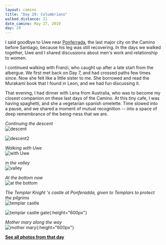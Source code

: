 ```yaml
---
layout: camino
title: "Day 29: Columbriano"
walked_distance: 21
date_camino: May 27, 2019
day: 29
---
```


I said goodbye to Uwe near [Ponferrada](https://en.wikipedia.org/wiki/Ponferrada), the last major city on the Camino before Santiago, because his leg was still recovering. In the days we walked together, Uwe and I shared discussions about men's work and relationship to women.

I continued walking with Franzi, who caught up after a late start from the albergue. We first met back on Day 7, and had crossed paths few times since. Now she felt like a little sister to me. She borrowed and read the Murakami book that I found in Leon, and we had fun discussing it.

That evening, I had dinner with Lena from Australia, who was to become my closest companion on these last days of the Camino. At this tiny cafe, I was having spaghetti, and she a vegetarian spanish omelette. Time slowed into a pause, and we shared a moment of mutual recognition -- into a space of deep remembrance of the being-ness that we are.

*Continuing the descent*  
![descent](https://lh3.googleusercontent.com/pw/ACtC-3dXqE5yT9K2C93jOXG02URCqR2du0NDmnOGqdk-3XoRfmqxdMHP4FSVIVZ6iN52-_f0AhlTEBVJgPbUlz_qOC0Evhxh6CUyGvM72913V3Q0E3WkbRnQ_-GmkXn9We95SqvZa5OcnfOlQeLO7gBy758Ndw=w2500-h1406-no?authuser=0)

![descent2](https://lh3.googleusercontent.com/pw/ACtC-3fTaOLsLkbgKuI0UwtExyRZq5sWW2BXy7ts0pQ3ZjAnKi-qunG4HKRqPxWRn-lrI7wfcivb807pYp4sPk1vyF_qzZ3brP5yQd7AmWJ813tJlr9KYnfOn-NyRPreEOy71U6VQA9-hyn7cnkpSj47e7Uwjw=w2500-h1406-no?authuser=0)

*Walking with Uwe*  
![with Uwe](https://lh3.googleusercontent.com/pw/ACtC-3dMzQBu5h798n-CQSvnN2rKelVoi-efwnuDz9s8q2EVti1OeU592jCZ_RWkOSGj7HrOmMYzYjfZczdvmTIX3WFzkIMYE9es527ZP-1K1CTsKyfxTiw8oLShb5or81kkMrD8nS2xG1Vv_4_LBjq-VDO78A=w1876-h1406-no?authuser=0)

*in the valley*  
![valley](https://lh3.googleusercontent.com/pw/ACtC-3cPKjDyHtS93oi-kxNSuekpSGAgdiySaay7tKrXbNkb1algh7xCVHiT2fUhpOeGCoDCeIzt8ZlHYNkSr0cVPkWX4ddgIVivxHlcME-TjXHmN3UavCNLewNIzAVinbKGhLgG6ORhfBCYvDoZ56un-fCwxA=w2500-h1406-no?authuser=0)

*At the bottom now*  
![at the bottom](https://lh3.googleusercontent.com/pw/ACtC-3fATDffSqLcqr1-QGvaC4WsqeO_M3G2IxdZg6FFhvSTTnZ5c7b7ora0fJqVTJi1CGGO1cf-Vs2kQwqmNSt4DalZxWiYMdTB6NZdvRUDdI3X1ZP865H4t_eE1nQz44TKbe8cepiFNbZU4xgH5g3xAbOAcw=w2500-h1406-no?authuser=0)

*The Templar Knight 's castle at Ponferadda, given to Templars to protect the pilgrims*  
![templar castle](https://lh3.googleusercontent.com/pw/ACtC-3fzAwSyQ7nNzNCC2s3inOEnhFzsZNu7lP2XuiZ36cYx5Rdsn8JyFYd7f7d6yiSfe46kwjc_HAQ3OiATnzWVg8-f7IQmeCuv0mf9lgFj2uq6F2xmKqNVfMB-ouOF2uH_zEIgOWzn4_3Ci_kUA0reblm-Hw=w2500-h1406-no?authuser=0)

![templar castle gate](https://lh3.googleusercontent.com/pw/ACtC-3c8au1mHoaT2Q3n7gwaSPKL-TnEanwLHZ_6Qv02oCefdix3sYaw72I4HT0fz8CBWhyZW2Sl-dm5iFA2ksu7Glu6LVqBh6TQyR0IdYC1qXtKZvDkLdBb7wnnOhk0fjzNcbxfEUiw1kJZzVRjiuIYTL-BUQ=w792-h1406-no?authuser=0){:height="600px"}

*Mother mary along the way*  
![mother mary](https://lh3.googleusercontent.com/pw/ACtC-3fcDUZnyTB61pJu9qhBiu4_wWVrutFp0lS9WcfW4Dc_HQvr8KTG0bwkxbWzMogNpMnd-mbfZmPMqSjtCW6OmJLf2JcZq9hAGhGuKVJZ-VgaOdOtp2t_FxtNJxGCvsRk_gyO9mmkvAR_75SYnGpFs47FwA=w792-h1406-no?authuser=0){:height="600px"}

[**See all photos from that day**](https://photos.app.goo.gl/D1AYbyfCcrpzxK1x6)

